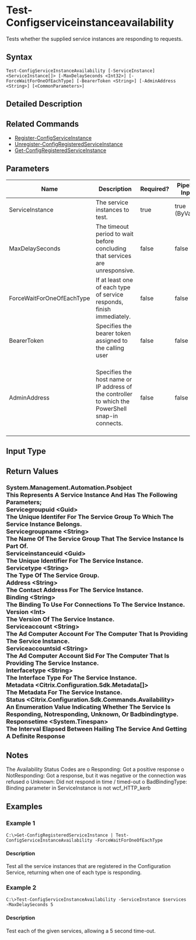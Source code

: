﻿
# Test-Configserviceinstanceavailability
Tests whether the supplied service instances are responding to requests.
## Syntax
```
Test-ConfigServiceInstanceAvailability [-ServiceInstance] <ServiceInstance[]> [-MaxDelaySeconds <Int32>] [-ForceWaitForOneOfEachType] [-BearerToken <String>] [-AdminAddress <String>] [<CommonParameters>]
```
## Detailed Description



## Related Commands

* [Register-ConfigServiceInstance](./Register-ConfigServiceInstance/)
* [Unregister-ConfigRegisteredServiceInstance](./Unregister-ConfigRegisteredServiceInstance/)
* [Get-ConfigRegisteredServiceInstance](./Get-ConfigRegisteredServiceInstance/)
## Parameters
| Name   | Description | Required? | Pipeline Input | Default Value |
| --- | --- | --- | --- | --- |
| ServiceInstance | The service instances to test. | true | true (ByValue) |  |
| MaxDelaySeconds | The timeout period to wait before concluding that services are unresponsive. | false | false | Infinite |
| ForceWaitForOneOfEachType | If at least one of each type of service responds, finish immediately. | false | false |  |
| BearerToken | Specifies the bearer token assigned to the calling user | false | false |  |
| AdminAddress | Specifies the host name or IP address of the controller to which the PowerShell snap-in connects. | false | false | 'LocalHost'.  Once a value is specified by any command, this value becomes the new default. |

## Input Type

### 

## Return Values

### System.Management.Automation.Psobject<br>    This Represents A Service Instance And Has The Following Parameters;<br>    Servicegroupuid &lt;Guid&gt;<br>        The Unique Identifer For The Service Group To Which The Service Instance Belongs.<br>    Servicegroupname &lt;String&gt;<br>        The Name Of The Service Group That The Service Instance Is Part Of.<br>    Serviceinstanceuid &lt;Guid&gt;<br>        The Unique Identifier For The Service Instance.<br>    Servicetype &lt;String&gt;<br>        The Type Of The Service Group.<br>    Address &lt;String&gt;<br>        The Contact Address For The Service Instance.<br>    Binding &lt;String&gt;<br>        The Binding To Use For Connections To The Service Instance.<br>    Version &lt;Int&gt;<br>        The Version Of The Service Instance.<br>    Serviceaccount &lt;String&gt;<br>        The Ad Computer Account For The Computer That Is Providing The Service Instance.<br>    Serviceaccountsid &lt;String&gt;<br>        The Ad Computer Account Sid For The Computer That Is Providing The Service Instance.<br>    Interfacetype &lt;String&gt;<br>        The Interface Type For The Service Instance.<br>    Metadata &lt;Citrix.Configuration.Sdk.Metadata\[\]&gt;<br>        The Metadata For The Service Instance.<br>    Status &lt;Citrix.Configuration.Sdk.Commands.Availability&gt;<br>        An Enumeration Value Indicating Whether The Service Is Responding, Notresponding, Unknown, Or Badbindingtype.<br>    Responsetime &lt;System.Tinespan&gt;<br>        The Interval Elapsed Between Hailing The Service And Getting A Definite Response

## Notes
The Availability Status Codes are o Responding: Got a positive response o NotResponding: Got a response, but it was negative or the connection was refused o Unknown: Did not respond in time / timed-out o BadBindingType: Binding parameter in ServiceInstance is not wcf\_HTTP\_kerb
## Examples

### Example 1
```
C:\>Get-ConfigRegisteredServiceInstance | Test-ConfigServiceInstanceAvailability -ForceWaitForOneOfEachType
```
#### Description
Test all the service instances that are registered in the Configuration Service, returning when one of each type is responding.
### Example 2
```
C:\>Test-ConfigServiceInstanceAvailability -ServiceInstance $services -MaxDelaySeconds 5
```
#### Description
Test each of the given services, allowing a 5 second time-out.

